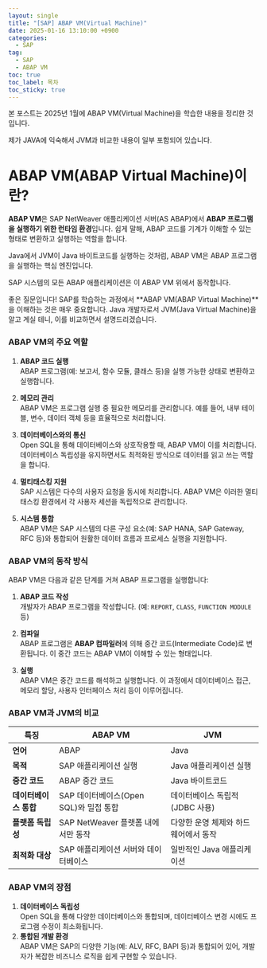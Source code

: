 ```yaml
---
layout: single
title: "[SAP] ABAP VM(Virtual Machine)"
date: 2025-01-16 13:10:00 +0900
categories: 
  - SAP
tag: 
  - SAP
  - ABAP VM
toc: true
toc_label: 목차
toc_sticky: true
---
```


본 포스트는 2025년 1월에 ABAP VM(Virtual Machine)을 학습한 내용을 정리한 것입니다.

제가 JAVA에 익숙해서 JVM과 비교한 내용이 일부 포함되어 있습니다.

# ABAP VM(ABAP Virtual Machine)이란?

**ABAP VM**은 SAP NetWeaver 애플리케이션 서버(AS ABAP)에서 **ABAP 프로그램을 실행하기 위한 런타임 환경**입니다. 쉽게 말해, ABAP 코드를 기계가 이해할 수 있는 형태로 변환하고 실행하는 역할을 합니다.

Java에서 JVM이 Java 바이트코드를 실행하는 것처럼, ABAP VM은 ABAP 프로그램을 실행하는 핵심 엔진입니다. 

SAP 시스템의 모든 ABAP 애플리케이션은 이 ABAP VM 위에서 동작합니다.

좋은 질문입니다! SAP를 학습하는 과정에서 **ABAP VM(ABAP Virtual Machine)**을 이해하는 것은 매우 중요합니다. Java 개발자로서 JVM(Java Virtual Machine)을 알고 계실 테니, 이를 비교하면서 설명드리겠습니다.

### ABAP VM의 주요 역할

1. **ABAP 코드 실행**  
   ABAP 프로그램(예: 보고서, 함수 모듈, 클래스 등)을 실행 가능한 상태로 변환하고 실행합니다.

2. **메모리 관리**  
   ABAP VM은 프로그램 실행 중 필요한 메모리를 관리합니다. 예를 들어, 내부 테이블, 변수, 데이터 객체 등을 효율적으로 처리합니다.

3. **데이터베이스와의 통신**  
   Open SQL을 통해 데이터베이스와 상호작용할 때, ABAP VM이 이를 처리합니다. 데이터베이스 독립성을 유지하면서도 최적화된 방식으로 데이터를 읽고 쓰는 역할을 합니다.

4. **멀티태스킹 지원**  
   SAP 시스템은 다수의 사용자 요청을 동시에 처리합니다. ABAP VM은 이러한 멀티태스킹 환경에서 각 사용자 세션을 독립적으로 관리합니다.

5. **시스템 통합**  
   ABAP VM은 SAP 시스템의 다른 구성 요소(예: SAP HANA, SAP Gateway, RFC 등)와 통합되어 원활한 데이터 흐름과 프로세스 실행을 지원합니다.

### ABAP VM의 동작 방식

ABAP VM은 다음과 같은 단계를 거쳐 ABAP 프로그램을 실행합니다:

1. **ABAP 코드 작성**  
   개발자가 ABAP 프로그램을 작성합니다. (예: `REPORT`, `CLASS`, `FUNCTION MODULE` 등)

2. **컴파일**  
   ABAP 프로그램은 **ABAP 컴파일러**에 의해 중간 코드(Intermediate Code)로 변환됩니다. 이 중간 코드는 ABAP VM이 이해할 수 있는 형태입니다.

3. **실행**  
   ABAP VM은 중간 코드를 해석하고 실행합니다. 이 과정에서 데이터베이스 접근, 메모리 할당, 사용자 인터페이스 처리 등이 이루어집니다.

### ABAP VM과 JVM의 비교

| **특징**               | **ABAP VM**                              | **JVM**                                  |
|------------------------|------------------------------------------|------------------------------------------|
| **언어**               | ABAP                                    | Java                                    |
| **목적**               | SAP 애플리케이션 실행                   | Java 애플리케이션 실행                   |
| **중간 코드**          | ABAP 중간 코드                          | Java 바이트코드                          |
| **데이터베이스 통합**   | SAP 데이터베이스(Open SQL)와 밀접 통합   | 데이터베이스 독립적 (JDBC 사용)          |
| **플랫폼 독립성**      | SAP NetWeaver 플랫폼 내에서만 동작       | 다양한 운영 체제와 하드웨어에서 동작     |
| **최적화 대상**        | SAP 애플리케이션 서버와 데이터베이스     | 일반적인 Java 애플리케이션               |

### ABAP VM의 장점

1. **데이터베이스 독립성**  
   Open SQL을 통해 다양한 데이터베이스와 통합되며, 데이터베이스 변경 시에도 프로그램 수정이 최소화됩니다.
2. **통합된 개발 환경**  
   ABAP VM은 SAP의 다양한 기능(예: ALV, RFC, BAPI 등)과 통합되어 있어, 개발자가 복잡한 비즈니스 로직을 쉽게 구현할 수 있습니다.
